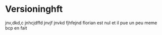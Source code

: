 # Versioninghft
jnv,dkd,c
jnhcjdffd
jnvjf
jnvkd
fjhfejnd
florian est nul
et il pue 
un peu 
meme bcp en fait 
